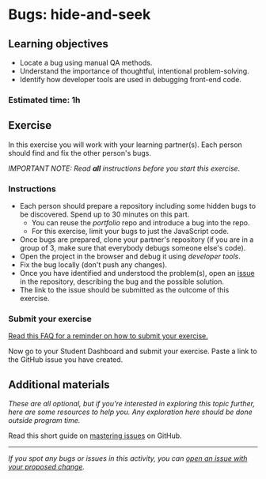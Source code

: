 # Bugs: hide-and-seek

## Learning objectives

- Locate a bug using manual QA methods.
- Understand the importance of thoughtful, intentional problem-solving.
- Identify how developer tools are used in debugging front-end code.

### Estimated time: 1h

## Exercise

In this exercise you will work with your learning partner(s). Each person should find and fix the other person's bugs.

*IMPORTANT NOTE: Read **all** instructions before you start this exercise.*

### Instructions

- Each person should prepare a repository including some hidden bugs to be discovered. Spend up to 30 minutes on this part.
  - You can reuse the *portfolio* repo and introduce a bug into the repo.
  - For this exercise, limit your bugs to just the JavaScript code.
- Once bugs are prepared, clone your partner's repository (if you are in a group of 3, make sure that everybody debugs someone else's code).
- Open the project in the browser and debug it using *developer tools*.
- Fix the bug locally (don't push any changes).
- Once you have identified and understood the problem(s), open an [issue](https://docs.github.com/en/github/managing-your-work-on-github/about-issues) in the repository, describing the bug and the possible solution.
- The link to the issue should be submitted as the outcome of this exercise.

### Submit your exercise

[Read this FAQ for a reminder on how to submit your exercise.](https://microverse.zendesk.com/hc/en-us/articles/360061344234)

Now go to your Student Dashboard and submit your exercise.
Paste a link to the GitHub issue you have created.

## Additional materials
*These are all optional, but if you're interested in exploring this topic further, here are some resources to help you. Any exploration here should be done outside program time.*

Read this short guide on [mastering issues](https://guides.github.com/features/issues/) on GitHub.

------

_If you spot any bugs or issues in this activity, you can [open an issue with your proposed change](https://github.com/microverseinc/curriculum-transversal-skills/blob/main/git-github/articles/open_issue.md)._